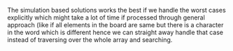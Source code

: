 The simulation based solutions works the best if we handle the worst cases explicitly which might take a lot of time if processed through general approach (like if all elements in the board are same but there is a character in the word which is different hence we can straight away handle that case instead of traversing over the whole array and searching.